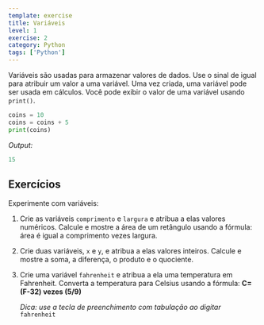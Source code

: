```yaml
---
template: exercise
title: Variáveis
level: 1
exercise: 2
category: Python
tags: ['Python']
---
```


Variáveis ​​são usadas para armazenar valores de dados. Use o sinal de igual para atribuir um valor a uma variável. Uma vez criada, uma variável pode ser usada em cálculos. Você pode exibir o valor de uma variável usando `print()`.

```python
coins = 10
coins = coins + 5
print(coins)
```
*Output:*
```python
15
```

## Exercícios

Experimente com variáveis:

1. Crie as variáveis ​​`comprimento` e `largura` e atribua a elas valores numéricos. Calcule e mostre a área de um retângulo usando a fórmula: área é igual a comprimento vezes largura.

2. Crie duas variáveis, `x` e `y`, e atribua a elas valores inteiros. Calcule e mostre a soma, a diferença, o produto e o quociente.

3. Crie uma variável `fahrenheit` e atribua a ela uma temperatura em Fahrenheit. Converta a temperatura para Celsius usando a fórmula: **C=(F-32) vezes (5/9)**

   *Dica: use a tecla de preenchimento com tabulação ao digitar* `fahrenheit`